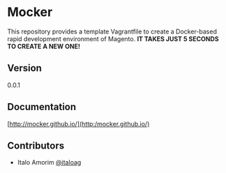 # Mocker

This repository provides a template Vagrantfile to create a Docker-based rapid development environment of Magento. __IT TAKES JUST 5 SECONDS TO CREATE A NEW ONE!__

## Version

0.0.1

## Documentation

[http://mocker.github.io/](http:/mocker.github.io/)

## Contributors

- Italo Amorim [@italoag](https://github.com/italoag)
